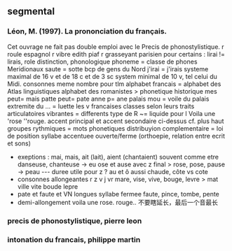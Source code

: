## segmental

### Léon, M. (1997). La prononciation du français.

Cet ouvrage ne fait pas double emploi avec le Precis de phonostylistique.
r roule espagnol
r vibre edith piaf
r grasseyant parisien
pour certains : lirai != lirais, role distinction, phonologique
phoneme = classe de phones
Meridionaux saute = sotte
bcp de gens du Nord j'irai = j'irais
systeme maximal de 16 v et de 18 c et de 3 sc
system minimal de 10 v, tel celui du Midi.
consonnes meme nombre pour tlm
alphabet francais = alphabet des Atlas linguistiques
alphabet des romanistes > phonetique historique
mes peut= mais
patte peut= pate
anne p= ane
palais mou = voile du palais
extremite du ... = luette
les v francaises classes selon leurs traits articulatoires
vibrantes = differents type de R ~= liquide pour l
Voila une 'rose ''rouge.
accent principal et accent secondaire ci-dessus cf. plus haut
groupes rythmiques = mots phonetiques
distribuyion complementaire = loi de position
syllabe accentuee ouverte/ferme (orthoepie, relation entre ecrit et sons)

- exeptions :
  mai, mais, ait (lait), aient (chantaient) souvent comme etre
  danseuse, chanteuse -> eu
  ose et ause avec z final > rose, pose, pause -> peau --- duree utile pour z ?
  au et ô aussi chaude, côte vs cote
- consonnes allongeantes
  r z v j vr mare, vise, vive, bouge, levre > mat ville vite boude lepre
- pate et faute et VN longues syllabe fermee faute, pince, tombe, pente
- demi-allongement voila une rose. rouge..
  不要瞎延长，最后一个音最长

### precis de phonostylistique, pierre leon

### intonation du francais, philippe martin
